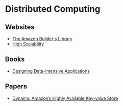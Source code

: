 # Distributed Computing

## Websites

- [The Amazon Builder's Library](https://aws.amazon.com/builders-library/)
- [High Scalability](http://highscalability.com/)

## Books

- [Designing Data-Intensive Applications](https://dataintensive.net/)

## Papers

- [Dynamo: Amazon’s Highly Available Key-value Store](https://www.allthingsdistributed.com/2007/10/amazons_dynamo.html)
